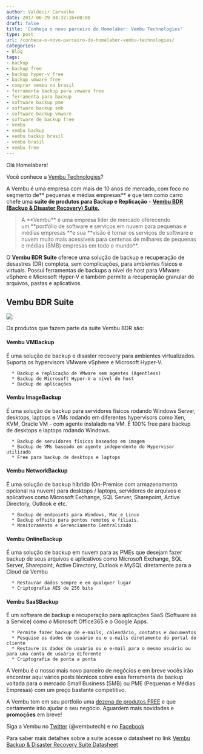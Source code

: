 ```yaml
---
author: Valdecir Carvalho
date: 2017-06-29 04:37:16+00:00
draft: false
title: 'Conheça o novo parceiro do Homelaber: Vembu Technologies'
type: post
url: /conheca-o-novo-parceiro-do-homelaber-vembu-technologies/
categories:
- Blog
tags:
- backup
- backup free
- backup hyper-v free
- backup vmware free
- comprar vembu no brasil
- ferramenta backup para vmware free
- ferramenta para backup
- software backup pme
- software backup smb
- software backup vmware
- software de backup free
- vembu
- vembu backup
- vembu backup brasil
- vembu brasil
- vembu free
---
```


Olá Homelabers!

Você conhece a [Vembu Technologies](https://www.vembu.com/)?

A Vembu é uma empresa com mais de 10 anos de mercado, com foco no segmento de** pequenas e médias empresas** e que tem como carro chefe uma **suite de produtos para Backup e Replicação** - [**Vembu BDR (Backup & Disaster Recovery) Suite.**](https://www.vembu.com/small-and-medium-businesses/)


<blockquote>A **Vembu** é uma empresa líder de mercado oferecendo um **portfólio de software e serviços em nuvem para pequenas e médias empresas **e sua **visão é tornar os serviços de software e nuvem muito mais acessíveis para centenas de milhares de pequenas e médias (SMB) empresas em todo o mundo**.</blockquote>


O **Vembu BDR Suite** oferece uma solução de backup e recuperação de desastres (DR) completa, sem complicações, para ambientes físicos e virtuais. Possui ferramentas de backups a nível de host para VMware vSphere e Microsoft Hyper-V e também permite a recuperação granular de arquivos, pastas e aplicativos.


## Vembu BDR Suite


![](/imagens/2017/06/vembu-bdr-suite.png)


Os produtos que fazem parte da suite Vembu BDR são:


#### Vembu VMBackup


É uma solução de backup e disaster recovery para ambientes virtualizados. Suporta os hypervisors VMware vSphere e Microsoft Hyper-V.



 	  * Backup e replicação de VMware sem agentes (Agentless)
 	  * Backup de Microsoft Hyper-V a nível de host
 	  * Backup de aplicações



#### Vembu ImageBackup


É uma solução de backup para servidores físicos rodando Windows Server, desktops, laptops e VMs rodando em diferentes hypervisors como Xen, KVM, Oracle VM - com agente instalado na VM. É 100% free para backup de desktops e laptops rodando Windows.



 	  * Backup de servidores físicos baseados em imagem
 	  * Backup de VMs baseado em agente independente do Hypervisor utilizado
 	  * Free para backup de desktops e laptops



#### Vembu NetworkBackup


É uma solução de backup híbrido (On-Premise com armazenamento opcional na nuvem) para desktops / laptops, servidores de arquivos e aplicativos como Microsoft Exchange, SQL Server, Sharepoint, Active Directory, Outlook e etc.



 	  * Backup de endpoints para Windows, Mac e Linux
 	  * Backup offsite para pontos remotos e filiais.
 	  * Monitoramento e Gerenciamento Centralizado



#### Vembu OnlineBackup


É uma solução de backup em nuvem para as PMEs que desejam fazer backup de seus arquivos e aplicativos como Microsoft Exchange, SQL Server, Sharepoint, Active Directory, Outlook e MySQL diretamente para a Cloud da Vembu



 	  * Restaurar dados sempre e em qualquer lugar
 	  * Criptografia AES de 256 bits



#### Vembu SaaSBackup


É um software de backup e recuperação para aplicações SaaS (Software as a Service) como o Microsoft Office365 e o Google Apps.



 	  * Permite fazer backup de e-mails, calendário, contatos e documentos
 	  * Pesquise os dados do usuário ou o e-mails diretamente do portal do cliente
 	  * Restaure os dados do usuário ou o e-mail para o mesmo usuário ou para uma conta de usuário diferente
 	  * Criptografia de ponta a ponta

A Vembu é o nosso mais novo parceiro de negócios e em breve vocês irão encontrar aqui vários posts técnicos sobre essa ferramenta de backup voltada para o mercado Small Business (SMB) ou PME (Pequenas e Médias Empresas) com um preço bastante competitivo.

A Vembu tem em seu portfolio uma [dezena de produtos FREE](https://www.vembu.com/free-vm-backup/) e que certamente irão ajudar o seu negócio. Aguardem mais novidades e **promoções** em breve!

Siga a Vembu no [Twitter](https://twitter.com/vembutech) (@vembutech) e no [Facebook](https://www.facebook.com/vembutech)

Para saber mais detalhes sobre a suite acesse o datasheet no link [Vembu Backup & Disaster Recovery Suite Datasheet](https://www.vembu.com/pdf/datasheet/vembu-bdr-suite-datasheet.pdf)
